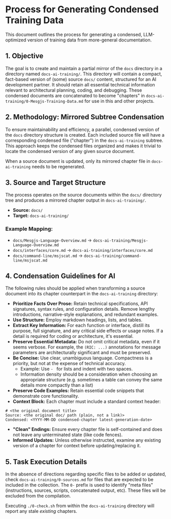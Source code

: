 # Process for Generating Condensed Training Data

This document outlines the process for generating a condensed, LLM-optimized version of training data from more-general documentation.

## 1. Objective

The goal is to create and maintain a partial mirror of the `docs` directory in a directory named `docs-ai-training/`. This directory will contain a compact, fact-based version of (some) source `docs/` content, structured for an AI development partner. It should retain all essential technical information relevant to architectural planning, coding, and debugging. These condensed documents are concatenated to become "chapters" in `docs-ai-training/0-Mesgjs-Training-Data.md` for use in this and other projects.

## 2. Methodology: Mirrored Subtree Condensation

To ensure maintainability and efficiency, a parallel, condensed version of the `docs` directory structure is created. Each included source file will have a corresponding condensed file ("chapter") in the `docs-ai-training` subtree. This approach keeps the condensed files organized and makes it trivial to locate the condensed version of any given source document.

When a source document is updated, only its mirrored chapter file in `docs-ai-training` needs to be regenerated.

## 3. Source and Target Structure

The process operates on the source documents within the `docs/` directory tree and produces a mirrored chapter output in `docs-ai-training/`.

- **Source:** `docs/`
- **Target:** `docs-ai-training/`

### Example Mapping:
- `docs/Mesgjs-Language-Overview.md` -> `docs-ai-training/Mesgjs-Language-Overview.md`
- `docs/interfaces/core.md` -> `docs-ai-training/interfaces/core.md`
- `docs/command-line/msjscat.md` -> `docs-ai-training/command-line/msjscat.md`

## 4. Condensation Guidelines for AI

The following rules should be applied when transforming a source document into its chapter counterpart in the `docs-ai-training` directory:

- **Prioritize Facts Over Prose:** Retain technical specifications, API signatures, syntax rules, and configuration details. Remove lengthy introductions, narrative-style explanations, and redundant examples.
- **Use Structure:** Employ markdown headings, lists, and tables.
- **Extract Key Information:** For each function or interface, distill its purpose, full signature, and any critical side effects or usage notes. If a detail is required for coding or architecture, it's essential.
- **Preserve Essential Metadata:** Do not omit critical metadata, even if it seems verbose. For example, the `(RIC: ...)` annotations for message parameters are architecturally significant and must be preserved.
- **Be Concise:** Use clear, unambiguous language. Compactness is a priority, but not at the expense of technical accuracy.
  - Example: Use `- ` for lists and indent with two spaces.
  - Information density should be a consideration when choosing an appropriate structure (e.g. sometimes a table can convey the same details more compactly than a list)
- **Preserve Code Examples:** Retain essential code snippets that demonstrate core functionality.
- **Context Block:** Each chapter must include a standard context header:
```
# <the original document title>
Source: <the original doc/ path (plain, not a link)>
Condensed: <YYYY-MM-DD condensed-chapter latest-generation-date>
```
- **"Clean" Endings:** Ensure every chapter file is self-contained and does not leave any unterminated state (like code fences).
- **Informed Updates:** Unless otherwise instructed, examine any existing version of a chapter for context before updating/replacing it.

## 5. Task Execution Details

In the absence of directions regarding specific files to be added or updated, check `docs-ai-training/0-sources.md` for files that are expected to be included in the collection. The `0-` prefix is used to identify "meta files" (instructions, sources, scripts, concatenated output, etc). These files will be excluded from the compilation.

Executing `./0-check.sh` from within the `docs-ai-training` directory will report any stale *existing* chapters.
